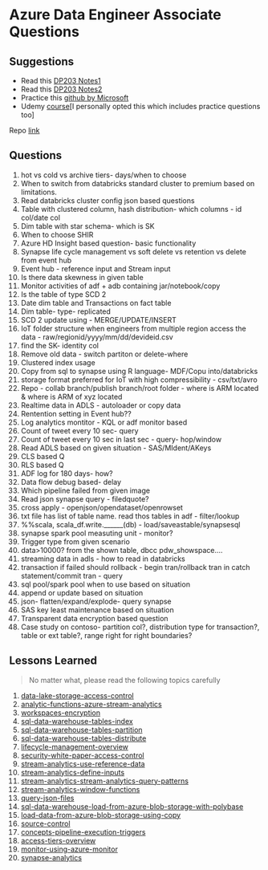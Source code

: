 # Azure Data Engineer Associate Questions
## Suggestions
- Read this [DP203 Notes1](/files/Dp203DEnotes.pdf)
- Read this [DP203 Notes2](/files/Dp203notes.pdf)
- Practice this [github by Microsoft](https://microsoftlearning.github.io/dp-203-azure-data-engineer/)
- Udemy [course](https://www.udemy.com/course/data-engineering-on-microsoft-azure/)[I personally opted this which includes practice questions too]

Repo [link](https://github.com/Amrit-Hub/Azure-Data-Engineer-Associate-Questions)
## Questions

1. hot vs cold vs archive tiers- days/when to choose
2. When to switch from databricks standard cluster to premium based on limitations.
3. Read databricks cluster config json based questions
4. Table with clustered column, hash distribution- which columns - id col/date col
5. Dim table with star schema- which is SK
6. When to choose SHIR
7. Azure HD Insight based question- basic functionality
8. Synapse life cycle management vs soft delete vs retention vs delete from event hub
9. Event hub - reference input and Stream input
10. Is there data skewness in given table
11. Monitor activities of adf + adb containing jar/notebook/copy
12. Is the table of type SCD 2
13. Date dim table and Transactions on fact table
14. Dim table- type- replicated
15. SCD 2 update using - MERGE/UPDATE/INSERT
16. IoT folder structure when engineers from multiple region access the data - raw/regionid/yyyy/mm/dd/devideid.csv
17. find the SK- identity col
18. Remove old data - switch partiton or delete-where
19. Clustered index usage
20. Copy from sql to synapse using R language- MDF/Copu into/databricks
21. storage format preferred for IoT with high compressibility - csv/txt/avro
22. Repo - collab branch/publish branch/root folder - where is ARM located & where is ARM of xyz located
23. Realtime data in ADLS - autoloader or copy data
24. Rentention setting in Event hub??
25. Log analytics montitor - KQL or adf monitor based
26. Count of tweet every 10 sec- query
27. Count of tweet every 10 sec in last sec - query- hop/window
28. Read ADLS based on given situation - SAS/MIdent/AKeys
29. CLS based Q
30. RLS based Q
31. ADF log for 180 days- how?
32. Data flow debug based- delay
33. Which pipeline failed from given image
34. Read json synapse query - filedquote?
35. cross apply - openjson/opendataset/openrowset
36. txt file has list of table name. read thos tables in adf - filter/lookup
37. %%scala, scala_df.write.______(db) - load/saveastable/synapsesql
38. synapse spark pool measuting unit - monitor?
39. Trigger type from given scenario
40. data>10000? from the shown table, dbcc pdw_showspace....
41. streaming data in adls - how to read in databricks
42. transaction if failed should rollback - begin tran/rollback tran in catch statement/commit tran - query
43. sql pool/spark pool when to use based on situation
44. append or update based on situation
45. json- flatten/expand/explode- query synapse
46. SAS key least maintenance based on situation
47. Transparent data encryption based question
48. Case study on contoso- partition col?, distribution type for transaction?, table or ext table?, range right for right boundaries?

## Lessons Learned

> No matter what, please read the following topics carefully

1. [data-lake-storage-access-control](https://learn.microsoft.com/en-us/azure/storage/blobs/data-lake-storage-access-control)
2. [analytic-functions-azure-stream-analytics](https://learn.microsoft.com/en-us/stream-analytics-query/analytic-functions-azure-stream-analytics)
3. [workspaces-encryption](https://learn.microsoft.com/en-us/azure/synapse-analytics/security/workspaces-encryption)
4. [sql-data-warehouse-tables-index](https://learn.microsoft.com/en-us/azure/synapse-analytics/sql-data-warehouse/sql-data-warehouse-tables-index)
5. [sql-data-warehouse-tables-partition](https://learn.microsoft.com/en-us/azure/synapse-analytics/sql-data-warehouse/sql-data-warehouse-tables-partition)
6. [sql-data-warehouse-tables-distribute](https://learn.microsoft.com/en-us/azure/synapse-analytics/sql-data-warehouse/sql-data-warehouse-tables-distribute)
7. [lifecycle-management-overview](https://learn.microsoft.com/en-us/azure/storage/blobs/lifecycle-management-overview)
8. [security-white-paper-access-control](https://learn.microsoft.com/en-us/azure/synapse-analytics/guidance/security-white-paper-access-control)
9. [stream-analytics-use-reference-data](https://learn.microsoft.com/en-us/azure/stream-analytics/stream-analytics-use-reference-data)
10. [stream-analytics-define-inputs](https://learn.microsoft.com/en-us/azure/stream-analytics/stream-analytics-define-inputs)
11. [stream-analytics-stream-analytics-query-patterns](https://learn.microsoft.com/en-us/azure/stream-analytics/stream-analytics-stream-analytics-query-patterns)
12. [stream-analytics-window-functions](https://learn.microsoft.com/en-us/azure/stream-analytics/stream-analytics-window-functions)
13. [query-json-files](https://learn.microsoft.com/en-us/azure/synapse-analytics/sql/query-json-files)
14. [sql-data-warehouse-load-from-azure-blob-storage-with-polybase](https://learn.microsoft.com/en-us/azure/synapse-analytics/sql-data-warehouse/sql-data-warehouse-load-from-azure-blob-storage-with-polybase)
15. [load-data-from-azure-blob-storage-using-copy](https://learn.microsoft.com/en-us/azure/synapse-analytics/sql-data-warehouse/load-data-from-azure-blob-storage-using-copy)
16. [source-control](https://learn.microsoft.com/en-us/azure/data-factory/source-control)
17. [concepts-pipeline-execution-triggers](https://learn.microsoft.com/en-us/azure/data-factory/concepts-pipeline-execution-triggers)
18. [access-tiers-overview](https://learn.microsoft.com/en-us/azure/storage/blobs/access-tiers-overview?tabs=azure-portal)
19. [monitor-using-azure-monitor](https://learn.microsoft.com/en-us/azure/data-factory/monitor-using-azure-monitor)
20. [synapse-analytics](https://learn.microsoft.com/en-us/azure/databricks/external-data/synapse-analytics)
